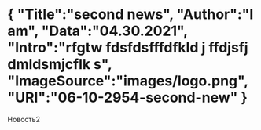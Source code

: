 {
"Title":"second news",
"Author":"I am",
"Data":"04.30.2021",
"Intro":"rfgtw fdsfdsfffdfkld j ffdjsfj dmldsmjcflk s",
"ImageSource":"images/logo.png",
"URI":"06-10-2954-second-new"
}
===
Новость2